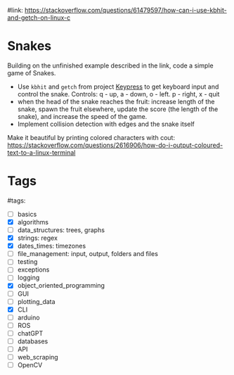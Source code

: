 #link: https://stackoverflow.com/questions/61479597/how-can-i-use-kbhit-and-getch-on-linux-c

# Snakes
Building on the unfinished example described in the link, code a simple game of Snakes. 
* Use `kbhit` and `getch` from project [Keypress](https://github.com/mhered/cpp_100daysofcode/blob/main/code/Day054_19-05-23/Keypress) to get keyboard input and control the snake. Controls: q - up, a - down, o - left. p - right, x - quit
* when the head of the snake reaches the fruit: increase length of the snake, spawn the fruit elsewhere, update the score (the length of the snake), and increase the speed of the game.
* Implement collision detection with edges and the snake itself

Make it beautiful by printing colored characters with cout: https://stackoverflow.com/questions/2616906/how-do-i-output-coloured-text-to-a-linux-terminal

# Tags
#tags: 

- [ ] basics
- [x] algorithms
- [ ] data_structures: trees, graphs
- [x] strings: regex
- [x] dates_times: timezones
- [ ] file_management: input, output, folders and files
- [ ] testing
- [ ] exceptions
- [ ] logging
- [x] object_oriented_programming
- [ ] GUI
- [ ] plotting_data
- [x] CLI
- [ ] arduino
- [ ] ROS
- [ ] chatGPT
- [ ] databases
- [ ] API
- [ ] web_scraping
- [ ] OpenCV